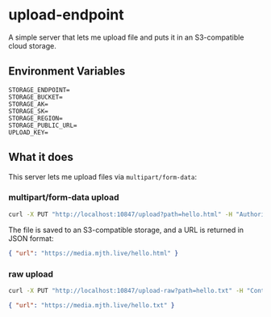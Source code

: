 # upload-endpoint

A simple server that lets me upload file and puts it in an S3-compatible cloud storage.

## Environment Variables

```
STORAGE_ENDPOINT=
STORAGE_BUCKET=
STORAGE_AK=
STORAGE_SK=
STORAGE_REGION=
STORAGE_PUBLIC_URL=
UPLOAD_KEY=
```

## What it does

This server lets me upload files via `multipart/form-data`:

### multipart/form-data upload

```sh
curl -X PUT "http://localhost:10847/upload?path=hello.html" -H "Authorization: Bearer $UPLOAD_KEY" -F file=@fixtures/hello.html
```

The file is saved to an S3-compatible storage, and a URL is returned in JSON format:

```json
{ "url": "https://media.mjth.live/hello.html" }
```

### raw upload

```sh
curl -X PUT "http://localhost:10847/upload-raw?path=hello.txt" -H "Content-Type: text/plain" -H "Authorization: Bearer $UPLOAD_KEY" -d meow
```

```json
{ "url": "https://media.mjth.live/hello.txt" }
```
